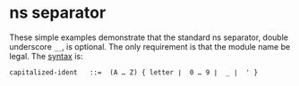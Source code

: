 # ns separator

These simple examples demonstrate that the standard ns separator,
double underscore `__`, is optional. The only requirement is that the
module name be legal. The [syntax](http://caml.inria.fr/pub/docs/manual-ocaml/names.html#module-name) is:

```
capitalized-ident	::=	 (A … Z) { letter ∣  0 … 9 ∣  _ ∣  ' }
```